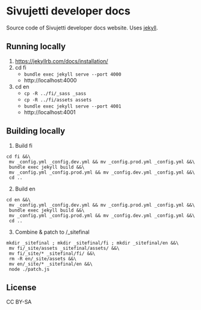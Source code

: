 # Sivujetti developer docs

Source code of Sivujetti developer docs website. Uses [jekyll](jekyllrb.com/).

## Running locally

1. https://jekyllrb.com/docs/installation/
1. cd fi
    - `bundle exec jekyll serve --port 4000`
    - http://localhost:4000
1. cd en
    - `cp -R ../fi/_sass _sass`
    - `cp -R ../fi/assets assets`
    - `bundle exec jekyll serve --port 4001`
    - http://localhost:4001

## Building locally

1. Build fi
```
cd fi &&\
 mv _config.yml _config.dev.yml && mv _config.prod.yml _config.yml &&\
 bundle exec jekyll build &&\
 mv _config.yml _config.prod.yml && mv _config.dev.yml _config.yml &&\
 cd ..
```

2. Build en
```
cd en &&\
 mv _config.yml _config.dev.yml && mv _config.prod.yml _config.yml &&\
 bundle exec jekyll build &&\
 mv _config.yml _config.prod.yml && mv _config.dev.yml _config.yml &&\
 cd ..
```

3. Combine & patch to /_sitefinal
```
mkdir _sitefinal ; mkdir _sitefinal/fi ; mkdir _sitefinal/en &&\
 mv fi/_site/assets _sitefinal/assets/ &&\
 mv fi/_site/* _sitefinal/fi/ &&\
 rm -R en/_site/assets &&\
 mv en/_site/* _sitefinal/en &&\
 node ./patch.js
```

## License

CC BY-SA
